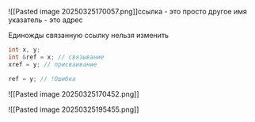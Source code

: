 ![[Pasted image 20250325170057.png]]ссылка - это просто другое имя
указатель - это адрес

Единожды связанную ссылку нельзя изменить
```cpp
int x, y;
int &ref = x; // связывание
xref = y; // присваивание

ref = y; // !Ошибка 
```

![[Pasted image 20250325170452.png]]

![[Pasted image 20250325195455.png]]
